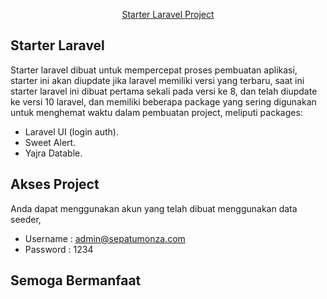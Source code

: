 <p align="center"><a href="https://www.bangzuhri.my.id/" target="_blank">Starter Laravel Project</a></p>

## Starter Laravel 

Starter laravel dibuat untuk mempercepat proses pembuatan aplikasi, starter ini akan diupdate jika laravel memiliki versi yang terbaru, saat ini starter laravel ini dibuat pertama sekali pada versi ke 8, dan telah diupdate ke versi 10 laravel, dan memiliki beberapa package yang sering digunakan untuk menghemat waktu dalam pembuatan project, meliputi packages:

- Laravel UI (login auth). 
- Sweet Alert. 
- Yajra Datable. 


## Akses Project

Anda dapat menggunakan akun yang telah dibuat menggunakan data seeder,

- Username : admin@sepatumonza.com
- Password : 1234
  

## Semoga Bermanfaat 
